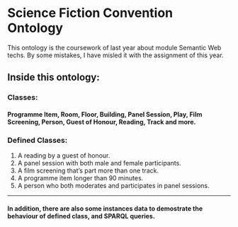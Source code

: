 # Science Fiction Convention Ontology
This ontology is the coursework of last year about module Semantic Web techs.
By some mistakes, I have misled it with the assignment of this year. 
## Inside this ontology:

### Classes:
#### Programme Item, Room, Floor, Building, Panel Session, Play, Film Screening, Person,  Guest of Honour, Reading, Track and more.

### Defined Classes:
1. A reading by a guest of honour. 
2. A panel session with both male and female participants.
3. A film screening that’s part more than one track. 
4. A programme item longer than 90 minutes. 
5. A person who both moderates and participates in panel sessions. 
-------
#### In addition, there are also some instances data to demostrate the behaviour of defined class, and SPARQL queries.
